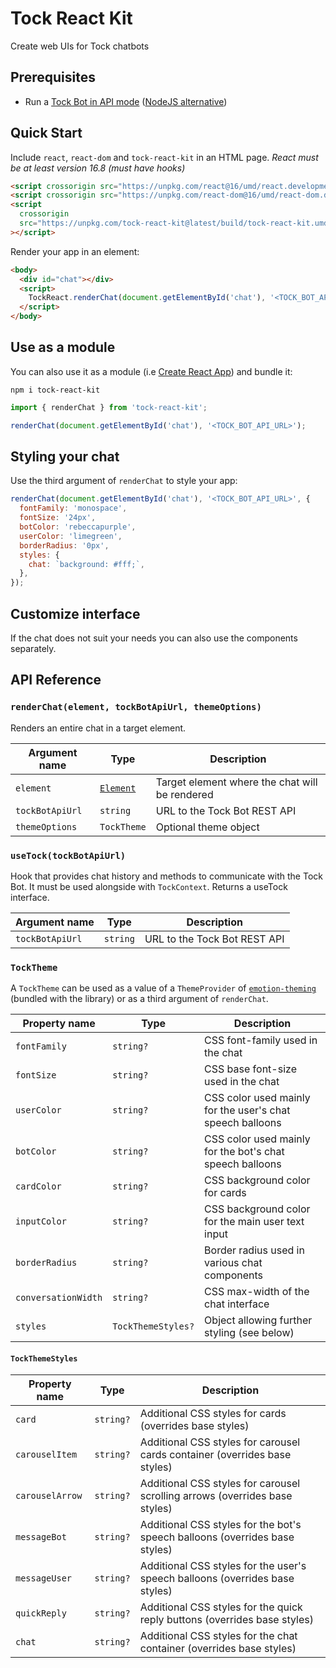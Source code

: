 # Tock React Kit

Create web UIs for Tock chatbots

## Prerequisites

- Run a [Tock Bot in API mode](https://doc.tock.ai/tock/en/dev/bot-api/) ([NodeJS alternative](https://github.com/theopenconversationkit/tock-node))

## Quick Start

Include `react`, `react-dom` and `tock-react-kit` in an HTML page.
_React must be at least version 16.8 (must have hooks)_

```html
<script crossorigin src="https://unpkg.com/react@16/umd/react.development.js"></script>
<script crossorigin src="https://unpkg.com/react-dom@16/umd/react-dom.development.js"></script>
<script
  crossorigin
  src="https://unpkg.com/tock-react-kit@latest/build/tock-react-kit.umd.js"
></script>
```

Render your app in an element:

```html
<body>
  <div id="chat"></div>
  <script>
    TockReact.renderChat(document.getElementById('chat'), '<TOCK_BOT_API_URL>');
  </script>
</body>
```

## Use as a module

You can also use it as a module (i.e [Create React App](https://github.com/facebook/create-react-app)) and bundle it:

```
npm i tock-react-kit
```

```js
import { renderChat } from 'tock-react-kit';

renderChat(document.getElementById('chat'), '<TOCK_BOT_API_URL>');
```

## Styling your chat

Use the third argument of `renderChat` to style your app:

```js
renderChat(document.getElementById('chat'), '<TOCK_BOT_API_URL>', {
  fontFamily: 'monospace',
  fontSize: '24px',
  botColor: 'rebeccapurple',
  userColor: 'limegreen',
  borderRadius: '0px',
  styles: {
    chat: `background: #fff;`,
  },
});
```

## Customize interface

If the chat does not suit your needs you can also use the components separately.

## API Reference

### `renderChat(element, tockBotApiUrl, themeOptions)`

Renders an entire chat in a target element.

| Argument name   | Type                                                                  | Description                                    |
| --------------- | --------------------------------------------------------------------- | ---------------------------------------------- |
| `element`       | [`Element`](https://developer.mozilla.org/en-US/docs/Web/API/Element) | Target element where the chat will be rendered |
| `tockBotApiUrl` | `string`                                                              | URL to the Tock Bot REST API                   |
| `themeOptions`  | `TockTheme`                                                           | Optional theme object                          |

### `useTock(tockBotApiUrl)`

Hook that provides chat history and methods to communicate with the Tock Bot. It must be used alongside with `TockContext`. Returns a useTock interface.

| Argument name   | Type     | Description                  |
| --------------- | -------- | ---------------------------- |
| `tockBotApiUrl` | `string` | URL to the Tock Bot REST API |

### `TockTheme`

A `TockTheme` can be used as a value of a `ThemeProvider` of [`emotion-theming`](https://emotion.sh/docs/theming) (bundled with the library) or as a third argument of `renderChat`.

| Property name       | Type              | Description                                               |
|---------------------|-------------------|-----------------------------------------------------------|
| `fontFamily`        | `string?`          | CSS font-family used in the chat                          |
| `fontSize`          | `string?`          | CSS base font-size used in the chat                       |
| `userColor`         | `string?`          | CSS color used mainly for the user's chat speech balloons |
| `botColor`          | `string?`          | CSS color used mainly for the bot's chat speech balloons  |
| `cardColor`         | `string?`          | CSS background color for cards                            |
| `inputColor`        | `string?`          | CSS background color for the main user text input         |
| `borderRadius`      | `string?`          | Border radius used in various chat components             |
| `conversationWidth` | `string?`          | CSS max-width of the chat interface                       |
| `styles`            | `TockThemeStyles?` | Object allowing further styling (see below)               |

#### `TockThemeStyles`

| Property name   | Type     | Description                                                                  |
|-----------------|----------|------------------------------------------------------------------------------|
| `card`          | `string?` | Additional CSS styles for cards (overrides base styles)                      |
| `carouselItem`  | `string?` | Additional CSS styles for carousel cards container (overrides base styles)   |
| `carouselArrow` | `string?` | Additional CSS styles for carousel scrolling arrows (overrides base styles)  |
| `messageBot`    | `string?` | Additional CSS styles for the bot's speech balloons (overrides base styles)  |
| `messageUser`   | `string?` | Additional CSS styles for the user's speech balloons (overrides base styles) |
| `quickReply`    | `string?` | Additional CSS styles for the quick reply buttons (overrides base styles)    |
| `chat`          | `string?` | Additional CSS styles for the chat container (overrides base styles)         |
